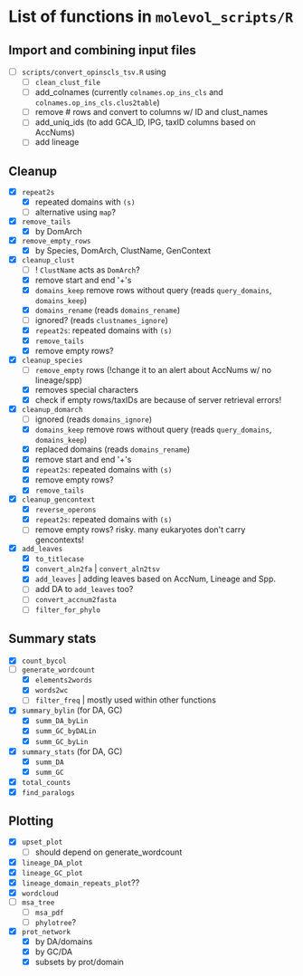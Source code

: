 # List of functions in `molevol_scripts/R`

## Import and combining input files
- [ ] `scripts/convert_opinscls_tsv.R` using
  - [ ] `clean_clust_file`
  - [ ] add_colnames (currently `colnames.op_ins_cls` and `colnames.op_ins_cls.clus2table`)
  - [ ] remove # rows and convert to columns w/ ID and clust_names
  - [ ] add_uniq_ids (to add GCA_ID, IPG, taxID columns based on AccNums)
  - [ ] add lineage

## Cleanup
- [x] `repeat2s`
  - [x] repeated domains with `(s)`
  - [ ] alternative using `map`?

- [x] `remove_tails`
  - [x] by DomArch
 
- [x] `remove_empty_rows`
  - [x] by Species, DomArch, ClustName, GenContext
  
- [x] `cleanup_clust`
  - [ ] ! `ClustName` acts as `DomArch`?
  - [x] remove start and end '+'s
  - [x] `domains_keep` remove rows without query (reads `query_domains`, `domains_keep`)
  - [x] `domains_rename`   (reads `domains_rename`)
  - [ ] ignored?           (reads `clustnames_ignore`)
  - [x] `repeat2s`: repeated domains with `(s)`
  - [x] `remove_tails`
  - [x] remove empty rows?
  
- [x] `cleanup_species`
  - [ ] `remove_empty` rows (!change it to an alert about AccNums w/ no lineage/spp)
  - [x] removes special characters
  - [x] check if empty rows/taxIDs are because of server retrieval errors!

- [x] `cleanup_domarch`
  - [ ] ignored           (reads `domains_ignore`)
  - [x] `domains_keep` remove rows without query (reads `query_domains`, `domains_keep`)
  - [x] replaced domains  (reads `domains_rename`)
  - [x] remove start and end '+'s
  - [x] `repeat2s`: repeated domains with `(s)`
  - [x] remove empty rows?
  - [x] `remove_tails`
  
- [x] `cleanup_gencontext`
  - [x] `reverse_operons`
  - [x] `repeat2s`: repeated domains with `(s)`
  - [ ] remove empty rows? risky. many eukaryotes don't carry gencontexts!

- [x] `add_leaves`
  - [x] `to_titlecase`
  - [x] `convert_aln2fa` | `convert_aln2tsv`
  - [x] `add_leaves` | adding leaves based on AccNum, Lineage and Spp.
  - [ ] add DA to `add_leaves` too?
  - [ ] `convert_accnum2fasta`
  - [ ] `filter_for_phylo`

## Summary stats
- [x] `count_bycol`
- [ ] `generate_wordcount`
  - [x] `elements2words`
  - [x] `words2wc`
  - [ ] `filter_freq` | mostly used within other functions
- [x] `summary_bylin` (for DA, GC)
  - [x] `summ_DA_byLin`
  - [x] `summ_GC_byDALin`
  - [x] `summ_GC_byLin`
- [x] `summary_stats` (for DA, GC)
  - [x] `summ_DA`
  - [x] `summ_GC`
- [x] `total_counts`
- [x] `find_paralogs`

## Plotting
- [x] `upset_plot`
  - [ ] should depend on generate_wordcount
- [x] `lineage_DA_plot`
- [x] `lineage_GC_plot`
- [x] `lineage_domain_repeats_plot`??
- [x] `wordcloud`
- [ ] `msa_tree`
  - [ ] `msa_pdf`
  - [ ] `phylotree`?
- [x] `prot_network`
  - [x] by DA/domains
  - [x] by GC/DA
  - [x] subsets by prot/domain
